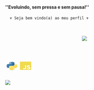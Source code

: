 #### ''Evoluindo, sem pressa e sem pausa!'' 
      ⚜️ Seja bem vindo(a) ao meu perfil ⚜️
 
 <body>
          <h1 align="center"><img src="https://media.giphy.com/media/VDNDX5BhKKz0YsJkl0/giphy.gif" width="28"></h1>
      </body> 

#

<div style="display: inline_block"><br>
      <img align="center" alt="bruno-Python" height="32" width="42" src="https://raw.githubusercontent.com/devicons/devicon/master/icons/python/python-original.svg">
      <img align="center" alt="Bruno-Js" height="27" width="37" src="https://raw.githubusercontent.com/devicons/devicon/master/icons/javascript/javascript-plain.svg">

##

<div>
  <a href="https://www.linkedin.com/in/obrunofelicio/" target="_blank"><img src="https://img.shields.io/badge/LinkedIn-%230077B5.svg?&style=flat-square&logo=linkedin&logoColor=white"></a>
      
      
  
  </div>
  
  
   
